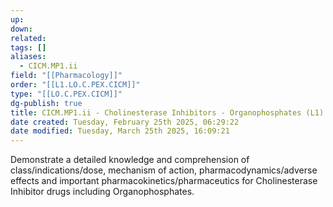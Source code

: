 ```yaml
---
up: 
down: 
related: 
tags: []
aliases:
  - CICM.MP1.ii
field: "[[Pharmacology]]"
order: "[[L1.LO.C.PEX.CICM]]"
type: "[[LO.C.PEX.CICM]]"
dg-publish: true
title: CICM.MP1.ii - Cholinesterase Inhibitors - Organophosphates (L1)
date created: Tuesday, February 25th 2025, 06:29:22
date modified: Tuesday, March 25th 2025, 16:09:21
---
```


Demonstrate a detailed knowledge and comprehension of class/indications/dose, mechanism of action, pharmacodynamics/adverse effects and important pharmacokinetics/pharmaceutics for Cholinesterase Inhibitor drugs including Organophosphates.
